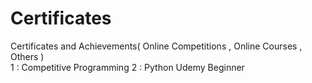 # Certificates
Certificates and Achievements( Online Competitions , Online Courses , Others )  
1 : Competitive Programming
2 : Python Udemy Beginner
